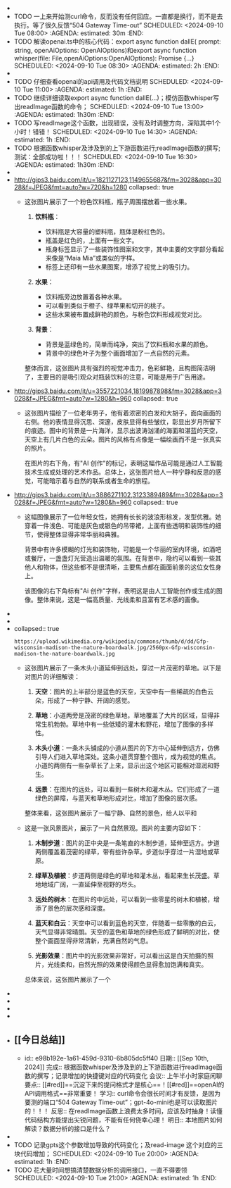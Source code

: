 -
- TODO 一上来开始测curl命令，反而没有任何回应。一直都是换行，而不是去执行。等了很久反馈“504 Gateway Time-out”
  SCHEDULED: <2024-09-10 Tue 08:00>
  :AGENDA:
  estimated: 30m
  :END:
- TODO 解读openai.ts中的核心代码：export async function dallE(  prompt: string,  openAiOptions: OpenAIOptions)和export async function whisper(file: File,openAiOptions:OpenAIOptions): Promise<string> {...}
  SCHEDULED: <2024-09-10 Tue 08:30>
  :AGENDA:
  estimated: 2h
  :END:
-
- TODO 仔细查看openai的api调用及代码文档说明
  SCHEDULED: <2024-09-10 Tue 11:00>
  :AGENDA:
  estimated: 1h
  :END:
- TODO 继续详细读取export async function dallE(...)；模仿函数whisper写出readImage函数的命令；
  SCHEDULED: <2024-09-10 Tue 13:00>
  :AGENDA:
  estimated: 1h30m
  :END:
- TODO 写readImage这个函数，出现错误，没有及时调整方向，深陷其中1个小时！错错！
  SCHEDULED: <2024-09-10 Tue 14:30>
  :AGENDA:
  estimated: 1h
  :END:
- TODO 根据函数whisper及涉及到的上下游函数进行;readImage函数的撰写;测试：全部成功啦！！！
  SCHEDULED: <2024-09-10 Tue 16:30>
  :AGENDA:
  estimated: 1h30m
  :END:
-
- http://gips3.baidu.com/it/u=1821127123,1149655687&fm=3028&app=3028&f=JPEG&fmt=auto?w=720&h=1280
  collapsed:: true
	- 这张图片展示了一个粉色饮料瓶，瓶子周围摆放着一些水果。
	  
	  1. **饮料瓶**：
	     - 饮料瓶是大容量的塑料瓶，瓶体是粉红色的。
	     - 瓶盖是红色的，上面有一些文字。
	     - 瓶身标签显示了一些装饰性图案和文字，其中主要的文字部分看起来像是“Maia Mia”或类似的字样。
	     - 标签上还印有一些水果图案，增添了视觉上的吸引力。
	  
	  2. **水果**：
	     - 饮料瓶旁边放置着各种水果。
	     - 可以看到类似于橙子、绿苹果和切开的桃子。
	     - 这些水果被布置成鲜艳的颜色，与粉色饮料形成视觉对比。
	  
	  3. **背景**：
	     - 背景是蓝绿色的，简单而纯净，突出了饮料瓶和水果的颜色。
	     - 背景中的绿色叶子为整个画面增加了一点自然的元素。
	  
	  整体而言，这张图片具有强烈的视觉冲击力，色彩鲜艳，且构图简洁明了，主要目的是吸引观众对瓶装饮料的注意，可能是用于广告用途。
- http://gips3.baidu.com/it/u=3557221034,1819987898&fm=3028&app=3028&f=JPEG&fmt=auto?w=1280&h=960
  collapsed:: true
	- 这张图片描绘了一位老年男子，他有着浓密的白发和大胡子，面向画面的右侧。他的表情显得沉思、深邃，皮肤显得有些皱纹，彰显出岁月所留下的痕迹。图中的背景是一片海洋，显示出波涛汹涌的海面和湛蓝的天空，天空上有几片白色的云朵。图片的风格有点像是一幅绘画而不是一张真实的照片。
	  
	  在图片的右下角，有"AI 创作"的标记，表明这幅作品可能是通过人工智能技术生成或处理的艺术作品。总体上，这张图片给人一种宁静和反思的感觉，可能暗示着与自然的联系或者生命的旅程。
- http://gips3.baidu.com/it/u=3886271102,3123389489&fm=3028&app=3028&f=JPEG&fmt=auto?w=1280&h=960
  collapsed:: true
	- 这幅图像展示了一位年轻女性，她拥有长长的波浪形棕发，发型优雅。她穿着一件浅色、可能是灰色或银色的吊带裙，上面有些透明和装饰性的细节，使得整体显得非常华丽和典雅。
	  
	  背景中有许多模糊的灯光和装饰物，可能是一个华丽的室内环境，如酒吧或餐厅，一盏盏灯光营造出温暖的氛围。在背景中，隐约可以看到一些其他人和物体，但这些都不是很清晰，主要焦点都在画面前景的这位女性身上。
	  
	  该图像的右下角标有"Ai 创作"字样，表明这是由人工智能创作或生成的图像。整体来说，这是一幅高质量、光线柔和且富有艺术感的画像。
-
-
- collapsed:: true
  ```
  https://upload.wikimedia.org/wikipedia/commons/thumb/d/dd/Gfp-wisconsin-madison-the-nature-boardwalk.jpg/2560px-Gfp-wisconsin-madison-the-nature-boardwalk.jpg
  ```
	- 这张图片展示了一条木头小道延伸到远处，穿过一片茂密的草地。以下是对图片的详细解读：
	  
	  1. **天空**：图片的上半部分是蓝色的天空，天空中有一些稀疏的白色云朵，形成了一种宁静、开阔的感觉。
	     
	  2. **草地**：小道两旁是茂密的绿色草地，草地覆盖了大片的区域，显得非常生机勃勃。草地中有一些低矮的灌木和野花，增加了图像的多样性。
	  
	  3. **木头小道**：一条木头铺成的小道从图片的下方中心延伸到远方，仿佛引导人们进入草地深处。这条小道贯穿整个图片，成为视觉的焦点。小道的两侧有一些杂草长了上来，显示出这个地区可能相对湿润和野生。
	  
	  4. **远景**：在图片的远处，可以看到一些树木和灌木丛。它们形成了一道绿色的屏障，与蓝天和草地形成对比，增加了图像的层次感。
	  
	  整体来看，这张图片展示了一幅宁静、自然的景色，给人以平和
	- 这是一张风景图片，展示了一片自然景观。图片的主要内容如下：
	  
	  1. **木制步道**：图片的正中央是一条笔直的木制步道，延伸至远方。步道两侧覆盖着茂密的绿草，带有些许杂草。步道似乎穿过一片湿地或草原。
	  
	  2. **绿草及植被**：步道两侧是绿色的草地和灌木丛，看起来生长茂盛。草地地域广阔，一直延伸至视野的尽头。
	  
	  3. **远处的树木**：在图片的中远处，可以看到一些零星的树木和植被，增添了景色的层次感和深度。
	  
	  4. **蓝天和白云**：天空中可以看到蓝色的天空，伴随着一些零散的白云，天气显得非常晴朗。天空的蓝色和草地的绿色形成了鲜明的对比，使整个画面显得非常清新，充满自然的气息。
	  
	  5. **光影效果**：图片中的光影效果非常好，可以看出这是白天拍摄的照片，光线柔和，自然光照的效果使得颜色显得愈加饱满和真实。
	  
	  总体来说，这张图片展示了一个
-
-
-
-
- ## [[今日总结]]
	- id:: e98b192e-1a61-459d-9310-6b805dc5ff40
	  日期:: [[Sep 10th, 2024]]
	  完成:: 根据函数whisper及涉及到的上下游函数进行readImage函数的撰写；记录增加的快捷键对应的代码变化
	  会议:: 上午半小时家庭闲聊
	  要点:: [[#red]]==沉淀下来的提问格式才是核心==！[[#red]]==openAI的API调用格式==非常重要！
	  学习:: curl命令会很长时间才有反馈，是因为要测的端口“504 Gateway Time-out”；gpt-4o-mini也是可以读取图片的！！！
	  反思:: 在readImage函数上浪费太多时间，应该及时抽身！读懂代码结构方能提出尖锐问题，不能有任何侥幸心理！
	  明日:: 本地图片如何解读？数据分析的接口是什么？
-
- TODO 记录gpts这个参数增加导致的代码变化；及read-image 这个对应的三块代码增加；
  SCHEDULED: <2024-09-10 Tue 20:00>
  :AGENDA:
  estimated: 1h
  :END:
- TODO 花大量时间想搞清楚数据分析的调用接口，一直不得要领
  SCHEDULED: <2024-09-10 Tue 21:00>
  :AGENDA:
  estimated: 1h
  :END:
